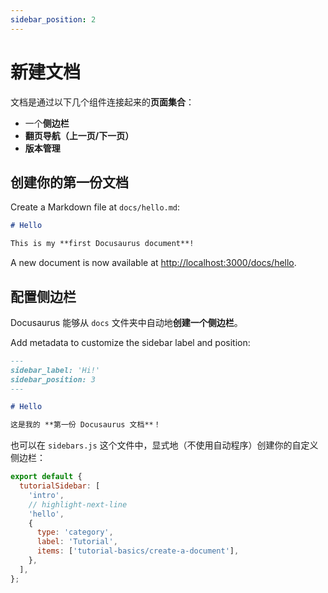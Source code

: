 ```yaml
---
sidebar_position: 2
---
```


# 新建文档

文档是通过以下几个组件连接起来的**页面集合**：

- 一个**侧边栏**
- **翻页导航（上一页/下一页）**
- **版本管理**

## 创建你的第一份文档

Create a Markdown file at `docs/hello.md`:

```md title="docs/hello.md"
# Hello

This is my **first Docusaurus document**!
```

A new document is now available at [http://localhost:3000/docs/hello](http://localhost:3000/docs/hello).

## 配置侧边栏

Docusaurus 能够从 `docs` 文件夹中自动地**创建一个侧边栏**。

Add metadata to customize the sidebar label and position:

```md title="docs/hello.md" {1-4}
---
sidebar_label: 'Hi!'
sidebar_position: 3
---

# Hello

这是我的 **第一份 Docusaurus 文档**！
```

也可以在 `sidebars.js` 这个文件中，显式地（不使用自动程序）创建你的自定义侧边栏：

```js title="sidebars.js"
export default {
  tutorialSidebar: [
    'intro',
    // highlight-next-line
    'hello',
    {
      type: 'category',
      label: 'Tutorial',
      items: ['tutorial-basics/create-a-document'],
    },
  ],
};
```
